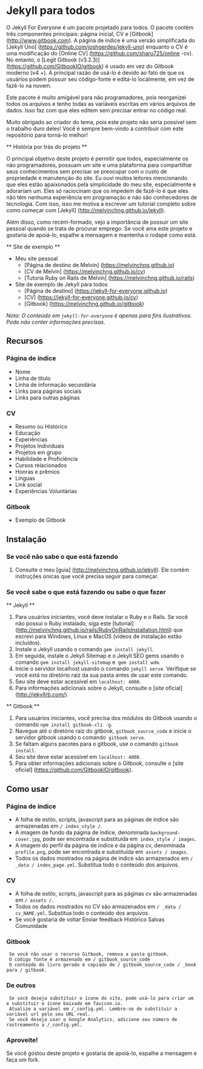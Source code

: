 
# Jekyll para todos

O Jekyll For Everyone é um pacote projetado para todos. O pacote contém três componentes principais: página inicial, CV e [Gitbook] (http://www.gitbook.com). A página de índice é uma versão simplificada do [Jekyll Uno] (https://github.com/joshgerdes/jekyll-uno) enquanto o CV é uma modificação do [Online CV] (https://github.com/sharu725/online -cv). No entanto, o [Legit Gitbook (v3.2.3)] (https://github.com/GitbookIO/gitbook) é usado em vez do Gitbook moderno (v4 +). A principal razão de usá-lo é devido ao fato de que os usuários podem possuir seu código-fonte e editá-lo localmente, em vez de fazê-lo na nuvem.

Este pacote é muito amigável para não programadores, pois reorganizei todos os arquivos e tenho todas as variáveis ​​escritas em vários arquivos de dados. Isso faz com que eles editem sem precisar entrar no código real.

Muito obrigado ao criador do tema, pois este projeto não seria possível sem o trabalho duro deles! Você é sempre bem-vindo a contribuir com este repositório para torná-lo melhor!

** História por trás do projeto **

O principal objetivo deste projeto é permitir que todos, especialmente os não programadores, possuam um site e uma plataforma para compartilhar seus conhecimentos sem precisar se preocupar com o custo de propriedade e manutenção do site. Eu ouvi muitos leitores mencionando que eles estão apaixonados pela simplicidade do meu site, especialmente e adorariam um. Eles só raciocinam que os impedem de fazê-lo é que eles não têm nenhuma experiência em programação e não são conhecedores de tecnologia. Com isso, isso me motiva a escrever um tutorial completo sobre como começar com [Jekyll] (http://melvinchng.github.io/jekyll).

Além disso, como recém-formado, vejo a importância de possuir um site pessoal quando se trata de procurar emprego. Se você ama este projeto e gostaria de apoiá-lo, espalhe a mensagem e mantenha o rodapé como está.

** Site de exemplo **
- Meu site pessoal
  - [Página de destino de Melvin] (https://melvinchng.github.io)
  - [CV de Melvin] (https://melvinchng.github.io/cv)
  - [Tutoria Ruby on Rails de Melvin] (https://melvinchng.github.io/rails)
- Site de exemplo de Jekyll para todos
  - [Página de destino] (https://jekyll-for-everyone.github.io)
  - [CV] (https://jekyll-for-everyone.github.io/cv)
  - [Gitbook] (https://melvinchng.github.io/gitbook)

_Nota: O conteúdo em `jekyll-for-everyone` é apenas para fins ilustrativos. Pode não conter informações precisas._

## Recursos
### Página de índice
- Nome
- Linha de título
- Linha de informação secundária
- Links para páginas sociais
- Links para outras páginas
### CV
- Resumo ou Histórico
- Educação
- Experiências
- Projetos Individuais
- Projetos em grupo
- Habilidade e Proficiência
- Cursos relacionados
- Honras e prêmios
- Línguas
- Link social
- Experiências Voluntárias
### Gitbook
- Exemplo de Gitbook

## Instalação
### Se você não sabe o que está fazendo
1. Consulte o meu [guia] (http://melvinchng.github.io/jekyll). Ele contém instruções únicas que você precisa seguir para começar.
### Se você sabe o que está fazendo ou sabe o que fazer
** Jekyll **
1. Para usuários iniciantes, você deve instalar o Ruby e o Rails. Se você não possui o Ruby instalado, siga este [tutorial] (http://melvinchng.github.io/rails/RubyOnRailsInstallation.html) que escrevi para Windows, Linux e MacOS (vídeos de instalação estão incluídos).
2. Instale o Jekyll usando o comando `gem install jekyll`.
3. Em seguida, instale o Jekyll Sitemap e o Jekyll SEO gems usando o comando `gem install jekyll-sitemap` e` gem install wdm`.
4. Inicie o servidor localhost usando o comando `jekyll serve`. Verifique se você está no diretório raiz da sua pasta antes de usar este comando.
5. Seu site deve estar acessível em `localhost: 4000`.
6. Para informações adicionais sobre o Jekyll, consulte o [site oficial] (http://jekyllrb.com/).

** Gitbook **
1. Para usuários iniciantes, você precisa dos módulos do Gitbook usando o comando `npm install gitbook-cli -g`.
2. Navegue até o diretório raiz do gitbook, `gitbook_source_code` e inicie o servidor gitbook usando o comando` gitbook serve`.
3. Se faltam alguns pacotes para o gitbook, use o comando `gitbook install`.
4. Seu site deve estar acessível em `localhost: 4000`.
5. Para obter informações adicionais sobre o Gitbook, consulte o [site oficial] (https://github.com/GitbookIO/gitbook).

## Como usar
### Página de índice
- A folha de estilo, scripts, javascript para as páginas de índice são armazenadas em `/ index_style /`.
- A imagem de fundo da página de índice, denominada `background-cover.jpg`, pode ser encontrada e substituída em` index_style / images`.
- A imagem do perfil da página de índice e da página cv, denominada `profile.png`, pode ser encontrada e substituída em` assets / images`.
- Todos os dados mostrados na página de índice são armazenados em `/ _data / index_page.yml`. Substitua todo o conteúdo dos arquivos.

### CV
- A folha de estilo, scripts, javascript para as páginas cv são armazenadas em `/ assets /`.
- Todos os dados mostrados no CV são armazenados em `/ _data / cv_NAME.yml`. Substitua todo o conteúdo dos arquivos.
- Se você gostaria de voltar
Enviar feedback
Histórico
Salvas
Comunidade

### Gitbook

     Se você não usar o recurso Gitbook, remova a pasta gitbook.
     O código fonte é armazenado em / gitbook_source_code
     O conteúdo do livro gerado é copiado de / gitbook_source_code / _book para / gitbook.

### De outros

     Se você deseja substituir o ícone do site, pode usá-lo para criar um e substituir o ícone baixado em favicon.io.
     Atualize a variável em /_config.yml. Lembre-se de substituir a variável url pelo seu URL real.
     Se você deseja usar o Google Analytics, adicione seu número de rastreamento a /_config.yml.

### Aproveite!

Se você gostou deste projeto e gostaria de apoiá-lo, espalhe a mensagem e faça um fork.
